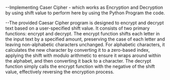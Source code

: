 --Implementing Caser Cipher - which works as Encryption and Decryption by using shift value to perform here by using the Python Program the code.
  
--The provided Caesar Cipher program is designed to encrypt and decrypt text based on a user-specified shift value. It consists of two primary functions: encrypt and decrypt. The encrypt function shifts each letter in the input text by a specified amount, preserving the case of each letter and leaving non-alphabetic characters unchanged. For alphabetic characters, it calculates the new character by converting it to a zero-based index, applying the shift with modulo arithmetic to ensure it wraps around within the alphabet, and then converting it back to a character. The decrypt function simply calls the encrypt function with the negative of the shift value, effectively reversing the encryption process.
